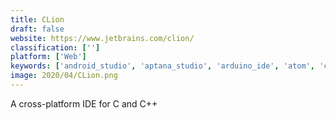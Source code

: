 ```yaml
---
title: CLion
draft: false 
website: https://www.jetbrains.com/clion/
classification: ['']
platform: ['Web']
keywords: ['android_studio', 'aptana_studio', 'arduino_ide', 'atom', 'codeblocks', 'codelite', 'codenvy', 'geany', 'kdevelop', 'microsoft_visual_studio', 'netbeans', 'phpstorm', 'pycharm', 'qt_creator', 'vim', 'visual_studio_code', 'webstorm', 'xcode']
image: 2020/04/CLion.png
---
```

A cross-platform IDE for C and C++